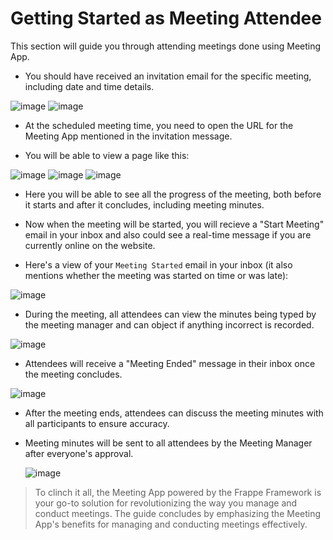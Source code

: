 # Getting Started as Meeting Attendee

This section will guide you through attending meetings done using Meeting App.

- You should have received an invitation email for the specific meeting, including date and time details.

![image](https://github.com/Diya050/meeting/assets/124448340/91dfea11-0ddf-40c1-83cb-becbb4bcf7fe)
![image](https://github.com/Diya050/meeting/assets/124448340/567f577a-f64e-478a-ad53-12ce26e6d29c)


- At the scheduled meeting time, you need to open the URL for the Meeting App mentioned in the invitation message.
 
- You will be able to view a page like this:

![image](https://github.com/Diya050/meeting/assets/124448340/c8ac8e89-1f6e-49d7-96c3-f4951fce1d52)
![image](https://github.com/Diya050/meeting/assets/124448340/461f3b2a-0e8c-411e-a36e-0962334ed358)
![image](https://github.com/Diya050/meeting/assets/124448340/85826107-c90e-4b57-8c07-2aaf0b488bd3)


- Here you will be able to see all the progress of the meeting, both before it starts and after it concludes, including meeting minutes.


- Now when the meeting will be started, you will recieve a "Start Meeting" email in your inbox and also could see a real-time message if you are currently online on the website.

- Here's a view of your `Meeting Started` email in your inbox (it also mentions whether the meeting was started on time or was late):

![image](https://github.com/Diya050/meeting/assets/124448340/bd575709-c428-48f0-b08b-eb592d75dd13)

- During the meeting, all attendees can view the minutes being typed by the meeting manager and can object if anything incorrect is recorded.

![image](https://github.com/Diya050/meeting/assets/124448340/92a857db-eeda-4a80-89fd-298dd4750900)

- Attendees will receive a "Meeting Ended" message in their inbox once the meeting concludes.

![image](https://github.com/Diya050/meeting/assets/124448340/15a7be71-89d0-4905-9efc-43dd1f84d4f0)

- After the meeting ends, attendees can discuss the meeting minutes with all participants to ensure accuracy.

- Meeting minutes will be sent to all attendees by the Meeting Manager after everyone's approval.

  ![image](https://github.com/Diya050/meeting/assets/124448340/3ff9061f-e4c9-44a9-82b9-bdab1028f496)


> To clinch it all, the Meeting App powered by the Frappe Framework is your go-to solution for revolutionizing the way you manage and conduct meetings. The guide concludes by emphasizing the Meeting App's benefits for managing and conducting meetings effectively.
